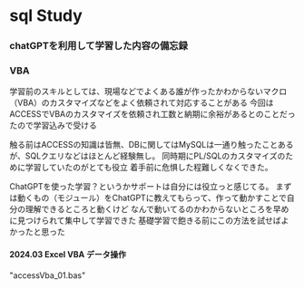 # sql Study
### chatGPTを利用して学習した内容の備忘録
### VBA
  学習前のスキルとしては、現場などでよくある誰が作ったかわからないマクロ（VBA）のカスタマイズなどをよく依頼されて対応することがある
  今回はACCESSでVBAのカスタマイズを依頼され工数と納期に余裕があるとのことだったので学習込みで受ける
  
  触る前はACCESSの知識は皆無、DBに関してはMySQLは一通り触ったことあるが、SQLクエリなどはほとんど経験無し。
  同時期にPL/SQLのカスタマイズのために学習していたのがとても役立
  着手前に危惧した程難しくなくできた。
  
  ChatGPTを使った学習？というかサポートは自分には役立っと感じてる。
  まずは動くもの（モジュール）をChatGPTに教えてもらって、作って動かすことで自分の理解できるところと動くけど
  なんで動いてるのかわからないところを早めに見つけられて集中して学習できた
  基礎学習で飽きる前にこの方法を試せばよかったと思った

#### 2024.03 Excel VBA データ操作

  "accessVba_01.bas"
